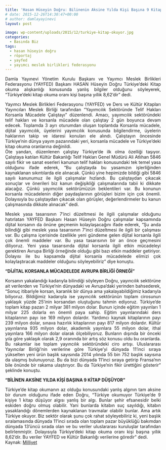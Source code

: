 ```yaml
---
title: 'Hasan Hüseyin Doğru: Bilinenin Aksine Yılda Kişi Başına 9 Kitap Düşüyor'
# date: 2015-12-26T14:30:47+00:00
# author: damlayayinevi
layout: post

image: wp-content/uploads/2015/12/turkiye-kitap-okuyor.jpg
categories:
  - Basında Biz
tags:
  - hasan hüseyin doğru
  - röportaj
  - yayfed
  - yayımcı meslek birlikleri federasyonu
---
```

<p style="text-align: justify;">
  Damla Yayınevi Yönetim Kurulu Başkanı ve Yayımcı Meslek Birlikleri Federasyonu (YAYFED) Başkanı HASAN Hüseyin Doğru Türkiye’deki Kitap okuma alışkanlığı konusunda yanlış bilgiler olduğunu söyleyerek, “Türkiye’deki kitap okuma oranı kişi başına yıllık 8,62’dir” dedi.
</p>

<p style="text-align: justify;">
  Yayımcı Meslek Birlikleri Federasyonu (YAYFED) ve Ders ve Kültür Kitapları Yayıncıları Meslek Birliği tarafından “Yayımcılık Sektöründe Telif Hakları Korsanla Mücadele Çalıştayı” düzenlendi. Amacı, yayımcılık sektöründeki telif hakları ve korsanla mücadele olan çalıştay 2 gün boyunca devam edecek. Toplamda 3 ayrı oturumdan oluşan toplantıda Korsanla mücadele, dijital yayımcılık, üyelerini yayımcılık konusunda bilgilendirme, üyelerin haklarının takip ve idaresi konuları ele alındı. Çalıştayın öncesinde Türkiye’nin dünya yayım pazarındaki yeri, korsanla mücadele ve Türkiye’deki kitap okuma oranlarına değinildi.<br /> Öte yandan, düzenlenen çalıştay Türkiye’de ilk olma özelliği taşıyor. Çalıştaya katılan Kültür Bakanlığı Telif Hakları Genel Müdürü Ali Atlıhan 5846 sayılı fikir ve sanat eserleri kanunun telif hakları konusundaki tek temel yasa olduğunu ifade ederek, “Bu çalıştayda bu yasamızın işlerliğinden kaynaklanan sıkıntılarda ele alınacak. Çünkü yine hepimizde bildiği gibi 5846 sayılı kanunumuz ile ilgili çalışmalar hızlandı. Bu çalıştaydan çıkacak sonuçlar ve önerileri biz kanun değişikliği çalışmalarında tabii ki dikkate alacağız. Çünkü yayımcılık sektörümüzün beklentileri var. Bu konunun korsanla mücadelenin diğer paydaşlarının görüşleri bizim için çok önemli. Dolayısıyla bu çalıştaydan çıkacak olan görüşler, değerlendirmeler bu kanun çalışmasında dikkate alınacak” dedi.
</p>

<p style="text-align: justify;">
  Meslek yasa tasarısının 7’inci düzeltmesi ile ilgili çalışmalar olduğunu hatırlatan YAYFED Başkanı Hasan Hüseyin Doğru çalışmalar kapsamında dijital korsanın da önüne geçmenin kolaylaşacağını ifade ederek, “Şu anda bilindiği gibi meslek yasa tasarısının 7’inci düzeltmesi ile ilgili bir çalışması var. Bu çalışma içerisinde özellikle yeni gündeme gelen dijital korsanla ilgili çok önemli maddeler var. Bu yasa tasarısının bir an önce geçmesini diliyoruz. Yeni yasa tasarısında dijital korsanla ilgili etkin mücadeleyi gerektiren Avrupa Birliği örneğinde olduğu gibi bazı etkin maddeler getiriyor. Dolayısı ile bu kapsamda dijital korsanla mücadelede elimizi çok kolaylaştıracak maddeler olduğunu söyleyebiliriz” diye konuştu.
</p>

<p style="text-align: justify;">
  <strong>“DİJİTAL KORSANLA MÜCADELEDE AVRUPA BİRLİĞİ ÖRNEĞİ”</strong>
</p>

<p style="text-align: justify;">
  Korsanın yakalandığı kadarıyla bilindiği söyleyen Doğru, yayıncılık sektörüne ait verilerden ve Türkiye’nin dünyadaki ve Avrupa’daki yerinden bahsederek, “Sonuç itibariyle korsan, karanlık bir dünya ama yakalayabildiğimiz kadarıyla biliyoruz. Bildiğimiz kadarıyla ise yayıncılık sektörünün toplam cirosunun yaklaşık yüzde 25’inin korsandan oluştuğunu tahmin ediyoruz. Türkiye’de toplam kitap pazarı 2 milyar 381 milyon dolar. Bunun içinde eğitim yayınları 1 milyar 225 dolarla en önemli paya sahip. Eğitim yayınlarındaki ders kitaplarının payı ise 169 milyon dolardır. Yardımcı kaynak kitaplarının payı 239 milyon dolar, sınava hazırlık kitaplarının payı 817 milyon dolardır. Kültür yayınlarına 935 milyon dolar, akademik yayınlara 55 milyon dolar, ithal yayınlara 166 milyon dolar olarak ölçebiliyoruz. Bunların dışında bir önceki yıla göre yaklaşık olarak 2,9 oranında bir artış söz konusu oldu bu oranlarda. Bu rakamlar ise toplam yayıncılık sektöründeki ciro artışı. Uluslararası Yayıncılar Birliği’nin verilerine göre Türkiye’yi dünyada 11’inci sıraya yükselten yeni ürün başlık sayısında 2014 yılında 55 bin 752 başlık sayısına da ulaşmış bulunuyoruz. Bu da bizi dünyada 11’inci sıraya getirip Fransa’nın bile önünde bir rakama ulaştırıyor. Bu da Türkiye’nin fikir ürettiğini gösterir” şeklinde konuştu.
</p>

<p style="text-align: justify;">
  <strong>“BİLİNEN AKSİNE YILDA KİŞİ BAŞINA 9 KİTAP DÜŞÜYOR”</strong>
</p>

<p style="text-align: justify;">
  Türkiye’de kitap okumanın az olduğu konusundaki yanlış algının tam aksine bir durum olduğunu ifade eden Doğru, “Türkiye okumuyor Türkiye’de 9 kişiye 1 kitap düşüyor algısı yanlış bir algı. Bunlar şehir efsanesidir belki eskiden doğru olmuş olabilir. Yani bunlarda kitabın suç sayıldığı, kitabın yasaklandığı dönemlerden kaynaklanan travmalar olabilir bunlar. Ama artık Türkiye okuyor. Biz sektör olarak şunu çok rahat söyleyebiliriz ki, yeni başlık sıralamasında dünyada 11’inci sırada olan toplam pazar büyüklüğü bakımdan dünyada 13’üncü sırada olan ve bu veriler uluslararası kuruluşlar tarafından belirlenmiştir. Dolayısıyla Türkiye’deki kitap okuma oranı kişi başına yıllık 8,62’dir. Bu veriler YAYFED ve Kültür Bakanlığı verilerine göredir” dedi.<br /> Kaynak: <a href="http://www.milliyet.com.tr/bilinenin-aksine-turkiye-kitap-okuyor-istanbul-yerelhaber-1109639/im" target="_blank">Milliyet</a>
</p>